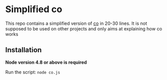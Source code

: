 # Simplified co

This repo contains a simplified version of [co](https://github.com/tj/co) in 20-30 lines. It is not supposed to be used on other projects and only aims at explaining how co works

## Installation

**Node version 4.8 or above is required**

Run the script: `node co.js`
